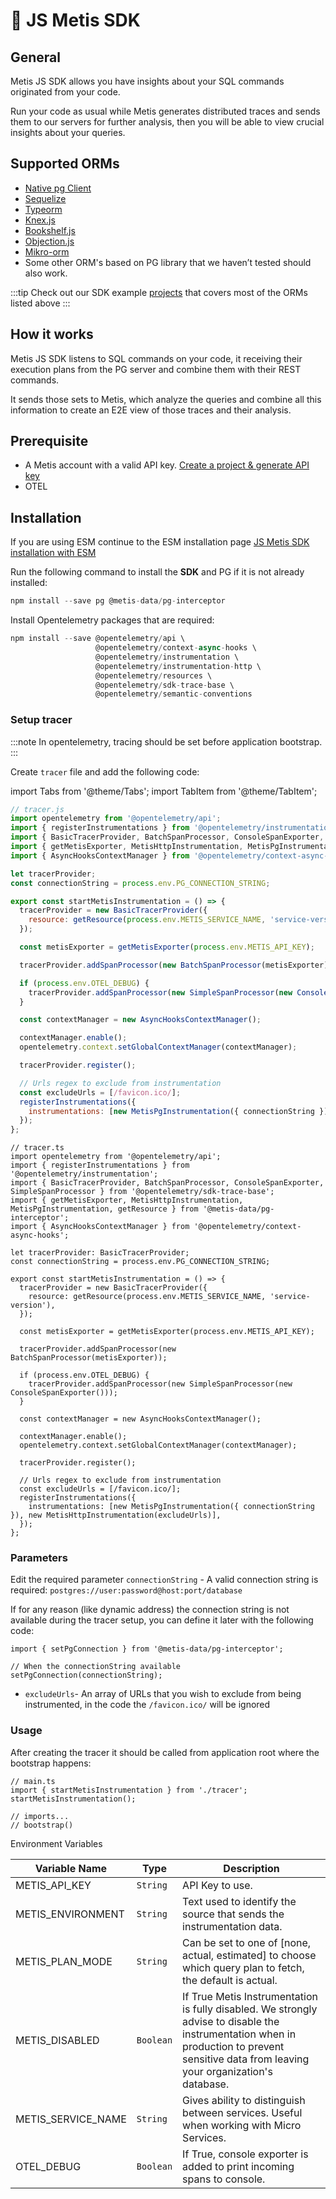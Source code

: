 # 🥷 JS Metis SDK

## **General**

Metis JS SDK allows you have insights about your SQL commands originated from your code.

Run your code as usual while Metis generates distributed traces and sends them to our servers for further analysis, then you will be able to view crucial insights about your queries.

## **Supported ORMs**

- [Native pg Client](https://www.npmjs.com/package/pg)
- [Sequelize](https://www.npmjs.com/package/sequelize)
- [Typeorm](https://www.npmjs.com/package/typeorm)
- [Knex.js](https://www.npmjs.com/package/knex)
- [Bookshelf.js](https://www.npmjs.com/package/bookshelf)
- [Objection.js](https://www.npmjs.com/package/objection)
- [Mikro-orm](https://www.npmjs.com/package/mikro-orm)
- Some other ORM's based on PG library that we haven’t tested should also work.

:::tip
Check out our SDK example [projects](https://github.com/metis-data/metis-js-collectors/tree/main/examples) that covers most of the ORMs listed above
:::

## **How it works**

Metis JS SDK listens to SQL commands on your code, it receiving their execution plans from the PG server and combine them with their REST commands.

It sends those sets to Metis, which analyze the queries and combine all this information to create an E2E view of those traces and their analysis.

## **Prerequisite**

- A Metis account with a valid API key. [Create a project & generate API key](../../Create%20a%20project%20&%20generate%20API%20key.md)
- OTEL

## **Installation**

If you are using ESM continue to the ESM installation page [JS Metis SDK installation with ESM](JS%20Metis%20SDK%20installation%20with%20ESM.md)

Run the following command to install the **SDK** and PG if it is not already installed:

```js
npm install --save pg @metis-data/pg-interceptor
```

Install Opentelemetry packages that are required:

```js
npm install --save @opentelemetry/api \
                   @opentelemetry/context-async-hooks \
                   @opentelemetry/instrumentation \
                   @opentelemetry/instrumentation-http \
                   @opentelemetry/resources \
                   @opentelemetry/sdk-trace-base \
                   @opentelemetry/semantic-conventions
```

### Setup tracer

:::note
In opentelemetry, tracing should be set before application bootstrap.
:::

Create `tracer` file and add the following code:

import Tabs from '@theme/Tabs';
import TabItem from '@theme/TabItem';

<Tabs>
<TabItem value="js" label="JavaScript">

```js
// tracer.js
import opentelemetry from '@opentelemetry/api';
import { registerInstrumentations } from '@opentelemetry/instrumentation';
import { BasicTracerProvider, BatchSpanProcessor, ConsoleSpanExporter, SimpleSpanProcessor } from '@opentelemetry/sdk-trace-base';
import { getMetisExporter, MetisHttpInstrumentation, MetisPgInstrumentation, getResource } from '@metis-data/pg-interceptor';
import { AsyncHooksContextManager } from '@opentelemetry/context-async-hooks';

let tracerProvider;
const connectionString = process.env.PG_CONNECTION_STRING;

export const startMetisInstrumentation = () => {
  tracerProvider = new BasicTracerProvider({
    resource: getResource(process.env.METIS_SERVICE_NAME, 'service-version'),
  });

  const metisExporter = getMetisExporter(process.env.METIS_API_KEY);

  tracerProvider.addSpanProcessor(new BatchSpanProcessor(metisExporter));

  if (process.env.OTEL_DEBUG) {
    tracerProvider.addSpanProcessor(new SimpleSpanProcessor(new ConsoleSpanExporter()));
  }

  const contextManager = new AsyncHooksContextManager();

  contextManager.enable();
  opentelemetry.context.setGlobalContextManager(contextManager);

  tracerProvider.register();

  // Urls regex to exclude from instrumentation
  const excludeUrls = [/favicon.ico/];
  registerInstrumentations({
    instrumentations: [new MetisPgInstrumentation({ connectionString }), new MetisHttpInstrumentation(excludeUrls)],
  });
};
```

</TabItem>
<TabItem value="ts" label="Type Script">

```tsx
// tracer.ts
import opentelemetry from '@opentelemetry/api';
import { registerInstrumentations } from '@opentelemetry/instrumentation';
import { BasicTracerProvider, BatchSpanProcessor, ConsoleSpanExporter, SimpleSpanProcessor } from '@opentelemetry/sdk-trace-base';
import { getMetisExporter, MetisHttpInstrumentation, MetisPgInstrumentation, getResource } from '@metis-data/pg-interceptor';
import { AsyncHooksContextManager } from '@opentelemetry/context-async-hooks';

let tracerProvider: BasicTracerProvider;
const connectionString = process.env.PG_CONNECTION_STRING;

export const startMetisInstrumentation = () => {
  tracerProvider = new BasicTracerProvider({
    resource: getResource(process.env.METIS_SERVICE_NAME, 'service-version'),
  });

  const metisExporter = getMetisExporter(process.env.METIS_API_KEY);

  tracerProvider.addSpanProcessor(new BatchSpanProcessor(metisExporter));

  if (process.env.OTEL_DEBUG) {
    tracerProvider.addSpanProcessor(new SimpleSpanProcessor(new ConsoleSpanExporter()));
  }

  const contextManager = new AsyncHooksContextManager();

  contextManager.enable();
  opentelemetry.context.setGlobalContextManager(contextManager);

  tracerProvider.register();

  // Urls regex to exclude from instrumentation
  const excludeUrls = [/favicon.ico/];
  registerInstrumentations({
    instrumentations: [new MetisPgInstrumentation({ connectionString }), new MetisHttpInstrumentation(excludeUrls)],
  });
};
```

</TabItem>
</Tabs>

### Parameters

Edit the required parameter `connectionString` - A valid connection string is required: `postgres://user:password@host:port/database`

If for any reason (like dynamic address) the connection string is not available during the tracer setup, you can define it later with the following code:

```tsx
import { setPgConnection } from '@metis-data/pg-interceptor';

// When the connectionString available
setPgConnection(connectionString);
```

- `excludeUrls`- An array of URLs that you wish to exclude from being instrumented, in the code the `/favicon.ico/` will be ignored

### Usage

After creating the tracer it should be called from application root where the bootstrap happens:

```tsx
// main.ts
import { startMetisInstrumentation } from './tracer';
startMetisInstrumentation();

// imports...
// bootstrap()
```

Environment Variables

| Variable Name      | Type      | Description                                                                                                                                                                                |
| ------------------ | --------- | ------------------------------------------------------------------------------------------------------------------------------------------------------------------------------------------ |
| METIS_API_KEY      | `String`  | API Key to use.                                                                                                                                                                            |
| METIS_ENVIRONMENT  | `String`  | Text used to identify the source that sends the instrumentation data.                                                                                                                      |
| METIS_PLAN_MODE    | `String`  | Can be set to one of [none, actual, estimated] to choose which query plan to fetch, the default is actual.                                                                                 |
| METIS_DISABLED     | `Boolean` | If True Metis Instrumentation is fully disabled. We strongly advise to disable the instrumentation when in production to prevent sensitive data from leaving your organization's database. |
| METIS_SERVICE_NAME | `String`  | Gives ability to distinguish between services. Useful when working with Micro Services.                                                                                                    |
| OTEL_DEBUG         | `Boolean` | If True, console exporter is added to print incoming spans to console.                                                                                                                     |
